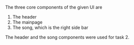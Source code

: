 The three core components of the given UI are 
1. The header 
2. The mainpage
3. The song, which is the right side bar
   

The header and the  song components were used for task 2.